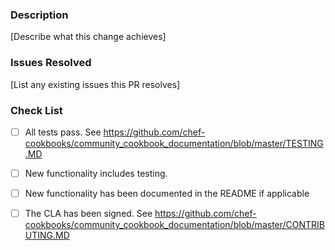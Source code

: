 ### Description

[Describe what this change achieves]

### Issues Resolved

[List any existing issues this PR resolves]

### Check List
- [ ] All tests pass. See https://github.com/chef-cookbooks/community_cookbook_documentation/blob/master/TESTING.MD
- [ ] New functionality includes testing.
- [ ] New functionality has been documented in the README if applicable
- [ ] The CLA has been signed. See https://github.com/chef-cookbooks/community_cookbook_documentation/blob/master/CONTRIBUTING.MD

